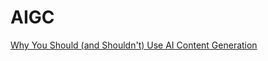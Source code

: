 # AIGC



[Why You Should (and Shouldn't) Use AI Content Generation](https://www.clearscope.io/blog/ai-content-generation)